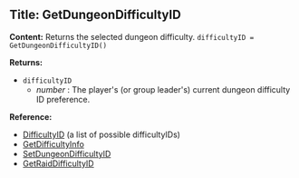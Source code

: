 ## Title: GetDungeonDifficultyID

**Content:**
Returns the selected dungeon difficulty.
`difficultyID = GetDungeonDifficultyID()`

**Returns:**
- `difficultyID`
  - *number* : The player's (or group leader's) current dungeon difficulty ID preference.

**Reference:**
- [DifficultyID](https://wowpedia.fandom.com/wiki/DifficultyID) (a list of possible difficultyIDs)
- [GetDifficultyInfo](https://wowpedia.fandom.com/wiki/API_GetDifficultyInfo)
- [SetDungeonDifficultyID](https://wowpedia.fandom.com/wiki/API_SetDungeonDifficultyID)
- [GetRaidDifficultyID](https://wowpedia.fandom.com/wiki/API_GetRaidDifficultyID)